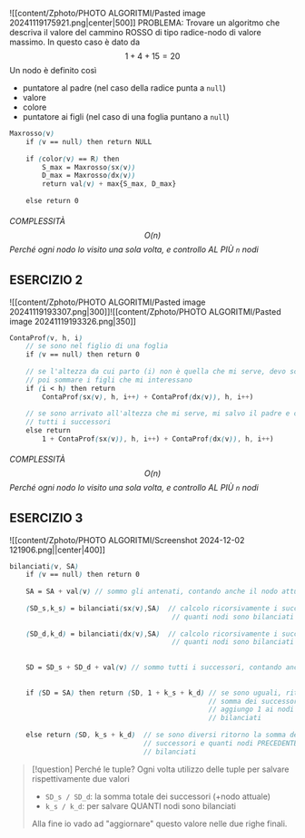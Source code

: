 ![[content/Zphoto/PHOTO ALGORITMI/Pasted image 20241119175921.png|center|500]]
PROBLEMA: Trovare un algoritmo che descriva il valore del cammino ROSSO di tipo radice-nodo di valore massimo.
In questo caso è dato da $$1 + 4 + 15 = 20$$
Un nodo è definito così
- puntatore al padre (nel caso della radice punta a `null`)
- valore
- colore
- puntatore ai figli (nel caso di una foglia puntano a `null`)


```scss
Maxrosso(v)
	if (v == null) then return NULL
	
	if (color(v) == R) then
		S_max = Maxrosso(sx(v))
		D_max = Maxrosso(dx(v))
		return val(v) + max{S_max, D_max}
	
	else return 0
```
###### COMPLESSITÀ $$O(n)$$ Perché ogni nodo lo visito una sola volta, e controllo AL PIÙ `n` nodi


## ESERCIZIO 2
![[content/Zphoto/PHOTO ALGORITMI/Pasted image 20241119193307.png|300]]![[content/Zphoto/PHOTO ALGORITMI/Pasted image 20241119193326.png|350]]
```scss
ContaProf(v, h, i)
	// se sono nel figlio di una foglia
	if (v == null) then return 0
	
	// se l'altezza da cui parto (i) non è quella che mi serve, devo scendere e 
    // poi sommare i figli che mi interessano
	if (i < h) then return
		ContaProf(sx(v), h, i++) + ContaProf(dx(v)), h, i++)
	
	// se sono arrivato all'altezza che mi serve, mi salvo il padre e ci sommo 
    // tutti i successori
	else return
		1 + ContaProf(sx(v)), h, i++) + ContaProf(dx(v)), h, i++)
```
###### COMPLESSITÀ $$O(n)$$ Perché ogni nodo lo visito una sola volta, e controllo AL PIÙ `n` nodi


## ESERCIZIO 3
![[content/Zphoto/PHOTO ALGORITMI/Screenshot 2024-12-02 121906.png||center|400]]
```scss
bilanciati(v, SA)
	if (v == null) then return 0
	
	SA = SA + val(v) // sommo gli antenati, contando anche il nodo attuale `v`
	
	(SD_s,k_s) = bilanciati(sx(v),SA)  // calcolo ricorsivamente i successori e 
                                        // quanti nodi sono bilanciati (k_s) 
	
	(SD_d,k_d) = bilanciati(dx(v),SA)  // calcolo ricorsivamente i successori e 
                                        // quanti nodi sono bilanciati (k_d) 
	
	
	SD = SD_s + SD_d + val(v) // sommo tutti i successori, contando anche `v`
	
	
	if (SD = SA) then return (SD, 1 + k_s + k_d) // se sono uguali, ritorno la 
                                                 // somma dei successori e 
                                                 // aggiungo 1 ai nodi sono 
                                                 // bilanciati 
	
	else return (SD, k_s + k_d)  // se sono diversi ritorno la somma dei 
                                 // successori e quanti nodi PRECEDENTEMENTE erano 
                                 // bilanciati
```
>[!question] Perché le tuple?
>Ogni volta utilizzo delle tuple per salvare rispettivamente due valori
>- `SD_s / SD_d`: la somma totale dei successori (+nodo attuale)
>- `k_s / k_d`: per salvare QUANTI nodi sono bilanciati
>
>Alla fine io vado ad "aggiornare" questo valore nelle due righe finali.



